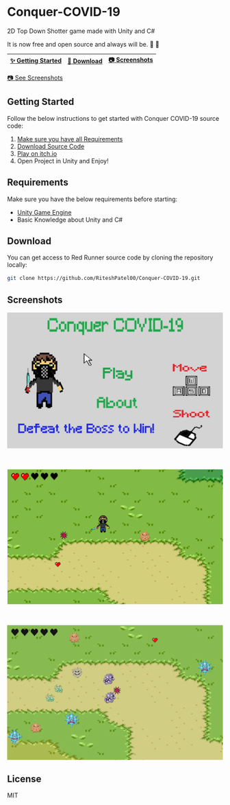 # Conquer-COVID-19
2D Top Down Shotter game made with Unity and C#

It is now free and open source and always will be. :clap: :tada:

| [:sparkles: Getting Started](#getting-started) | [:rocket: Download](#download) | [:camera: Screenshots](#screenshots) |
| --------------- | -------- | ----------- |


[:camera: See Screenshots](#screenshots)


## Getting Started

Follow the below instructions to get started with Conquer COVID-19 source code:

1. [Make sure you have all Requirements](#requirements)
2. [Download Source Code](#download)
3. [Play on itch.io](https://riteshpatel00.itch.io/conquer-covid-19)
3. Open Project in Unity and Enjoy!

## Requirements

Make sure you have the below requirements before starting:

- [Unity Game Engine](https://unity3d.com)
- Basic Knowledge about Unity and C#

## Download

You can get access to Red Runner source code by cloning the repository locally:

```bash
git clone https://github.com/RiteshPatel00/Conquer-COVID-19.git
```


## Screenshots
![alt text](https://github.com/RiteshPatel00/Conquer-COVID-19/blob/master/Conquer%20COVID-19/Assets/ScreenShots/MainMenu.png?raw=true)

<br>

![alt text](https://github.com/RiteshPatel00/Conquer-COVID-19/blob/master/Conquer%20COVID-19/Assets/ScreenShots/GamePlay.png?raw=true)

<br>

![alt text](https://github.com/RiteshPatel00/Conquer-COVID-19/blob/master/Conquer%20COVID-19/Assets/ScreenShots/GamePlay2.png?raw=true)


## License

MIT 
